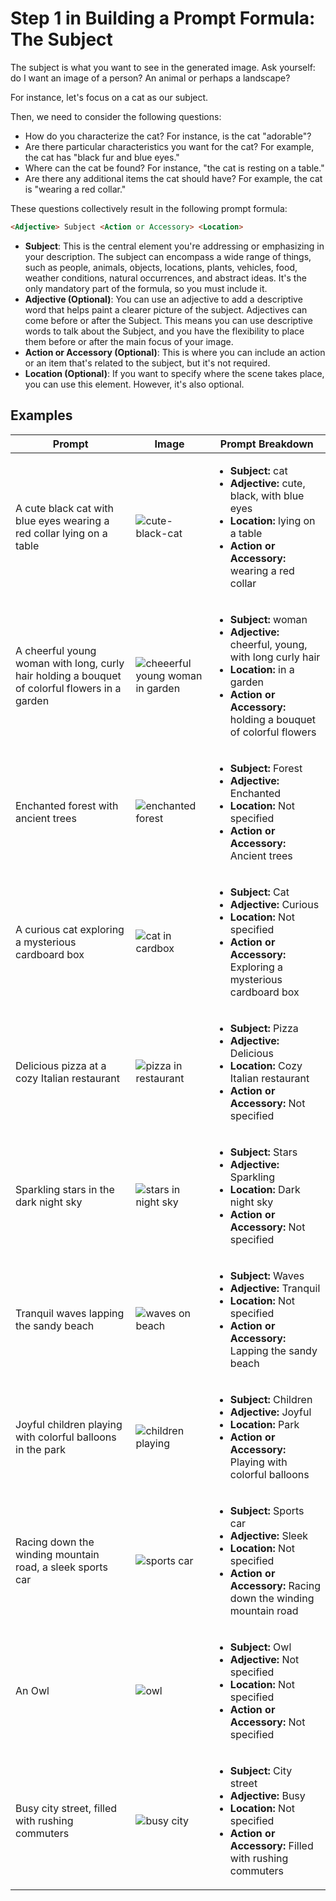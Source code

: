 # Step 1 in Building a Prompt Formula: The Subject

The subject is what you want to see in the generated image. Ask yourself: do I want an image of a person? An animal or perhaps a landscape? 

For instance, let's focus on a cat as our subject.

Then, we need to consider the following questions:
- How do you characterize the cat? For instance, is the cat "adorable"?
- Are there particular characteristics you want for the cat? For example, the cat has "black fur and blue eyes."
- Where can the cat be found? For instance, "the cat is resting on a table."
- Are there any additional items the cat should have? For example, the cat is "wearing a red collar."

These questions collectively result in the following prompt formula:

```markdown
<Adjective> Subject <Action or Accessory> <Location>
```

- **Subject**: This is the central element you're addressing or emphasizing in your description. The subject can encompass a wide range of things, such as people, animals, objects, locations, plants, vehicles, food, weather conditions, natural occurrences, and abstract ideas.  It's the only mandatory part of the formula, so you must include it.
- **Adjective (Optional)**: You can use an adjective to add a descriptive word that helps paint a clearer picture of the subject. Adjectives can come before or after the Subject. This means you can use descriptive words to talk about the Subject, and you have the flexibility to place them before or after the main focus of your image.
- **Action or Accessory (Optional)**: This is where you can include an action or an item that's related to the subject, but it's not required.
- **Location (Optional)**: If you want to specify where the scene takes place, you can use this element. However, it's also optional.

## Examples


| Prompt | Image | Prompt Breakdown |
| ------------------- | ----- | ------------------ |
| A cute black cat with blue eyes wearing a red collar lying on a table | ![cute-black-cat](/images/prompt-formula/subject/cute-black-cat.png) | <ul><li><strong>Subject:</strong> cat</li><li><strong>Adjective:</strong> cute, black, with blue eyes</li><li><strong>Location:</strong> lying on a table</li><li><strong>Action or Accessory:</strong> wearing a red collar</li></ul> |
| A cheerful young woman with long, curly hair holding a bouquet of colorful flowers in a garden | ![cheeerful young woman in garden](/images/prompt-formula/subject/cheerful-young-woman-in-garden.png) | <ul><li><strong>Subject:</strong> woman</li><li><strong>Adjective:</strong> cheerful, young, with long curly hair</li><li><strong>Location:</strong> in a garden</li><li><strong>Action or Accessory:</strong> holding a bouquet of colorful flowers</li></ul> |
| Enchanted forest with ancient trees | ![enchanted forest](/images/prompt-formula/subject/enchanted-forest.png) | <ul><li><strong>Subject:</strong> Forest</li><li><strong>Adjective:</strong> Enchanted</li><li><strong>Location:</strong> Not specified</li><li><strong>Action or Accessory:</strong> Ancient trees</li></ul> |
| A curious cat exploring a mysterious cardboard box | ![cat in cardbox](/images/prompt-formula/subject/cat-in-cardbox.png) | <ul><li><strong>Subject:</strong> Cat</li><li><strong>Adjective:</strong> Curious</li><li><strong>Location:</strong> Not specified</li><li><strong>Action or Accessory:</strong> Exploring a mysterious cardboard box</li></ul> |
| Delicious pizza at a cozy Italian restaurant | ![pizza in restaurant](/images/prompt-formula/subject/pizza-in-restaurant.png) | <ul><li><strong>Subject:</strong> Pizza</li><li><strong>Adjective:</strong> Delicious</li><li><strong>Location:</strong> Cozy Italian restaurant</li><li><strong>Action or Accessory:</strong> Not specified</li></ul> |
| Sparkling stars in the dark night sky | ![stars in night sky](/images/prompt-formula/subject/stars-in-night-sky.png) | <ul><li><strong>Subject:</strong> Stars</li><li><strong>Adjective:</strong> Sparkling</li><li><strong>Location:</strong> Dark night sky</li><li><strong>Action or Accessory:</strong> Not specified</li></ul> |
| Tranquil waves lapping the sandy beach | ![waves on beach](/images/prompt-formula/subject/waves-on-beach.png) | <ul><li><strong>Subject:</strong> Waves</li><li><strong>Adjective:</strong> Tranquil</li><li><strong>Location:</strong> Not specified</li><li><strong>Action or Accessory:</strong> Lapping the sandy beach</li></ul> |
| Joyful children playing with colorful balloons in the park | ![children playing](/images/prompt-formula/subject/children-playing.png) | <ul><li><strong>Subject:</strong> Children</li><li><strong>Adjective:</strong> Joyful</li><li><strong>Location:</strong> Park</li><li><strong>Action or Accessory:</strong> Playing with colorful balloons</li></ul> |
| Racing down the winding mountain road, a sleek sports car | ![sports car](/images/prompt-formula/subject/sports-car.png) | <ul><li><strong>Subject:</strong> Sports car</li><li><strong>Adjective:</strong> Sleek</li><li><strong>Location:</strong> Not specified</li><li><strong>Action or Accessory:</strong> Racing down the winding mountain road</li></ul> |
| An Owl | ![owl](/images/prompt-formula/subject/owl.png) | <ul><li><strong>Subject:</strong> Owl</li><li><strong>Adjective:</strong> Not specified</li><li><strong>Location:</strong> Not specified</li><li><strong>Action or Accessory:</strong> Not specified</li></ul> |
| Busy city street, filled with rushing commuters | ![busy city](/images/prompt-formula/subject/city-with-commuters.png) | <ul><li><strong>Subject:</strong> City street</li><li><strong>Adjective:</strong> Busy</li><li><strong>Location:</strong> Not specified</li><li><strong>Action or Accessory:</strong> Filled with rushing commuters</li></ul> |